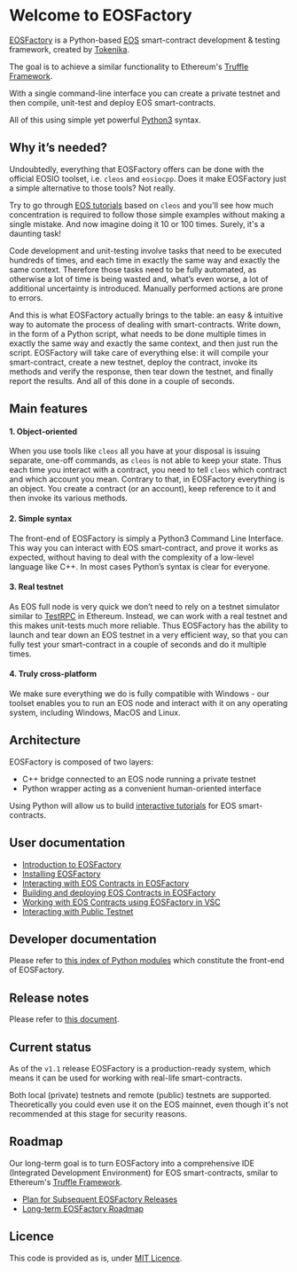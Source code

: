 # Welcome to EOSFactory

[EOSFactory](http://eosfactory.io/) is a Python-based [EOS](https://eos.io) smart-contract development & testing framework, created by [Tokenika](https://tokenika.io).

The goal is to achieve a similar functionality to Ethereum's [Truffle Framework](http://truffleframework.com/).

With a single command-line interface you can create a private testnet and then compile, unit-test and deploy EOS smart-contracts.

All of this using simple yet powerful [Python3](https://www.python.org/) syntax.

## Why it’s needed?

Undoubtedly, everything that EOSFactory offers can be done with the official EOSIO toolset, i.e. `cleos` and `eosiocpp`. Does it make EOSFactory just a simple alternative to those tools? Not really.

Try to go through [EOS tutorials](https://github.com/EOSIO/eos/wiki/Tutorial-eosio-token-Contract) based on `cleos` and you'll see how much concentration is required to follow those simple examples without making a single mistake. And now imagine doing it 10 or 100 times. Surely, it's a daunting task!

Code development and unit-testing involve tasks that need to be executed hundreds of times, and each time in exactly the same way and exactly the same context. Therefore those tasks need to be fully automated, as otherwise a lot of time is being wasted and, what’s even worse, a lot of additional uncertainty is introduced. Manually performed actions are prone to errors.

And this is what EOSFactory actually brings to the table: an easy & intuitive way to automate the process of dealing with smart-contracts. Write down, in the form of a Python script, what needs to be done multiple times in exactly the same way and exactly the same context, and then just run the script. EOSFactory will take care of everything else: it will compile your smart-contract, create a new testnet, deploy the contract, invoke its methods and verify the response, then tear down the testnet, and finally report the results. And all of this done in a couple of seconds.

## Main features

#### 1. Object-oriented

When you use tools like `cleos` all you have at your disposal is issuing separate, one-off commands, as `cleos` is not able to keep your state. Thus each time you interact with a contract, you need to tell `cleos` which contract and which account you mean. Contrary to that, in EOSFactory everything is an object. You create a contract (or an account), keep reference to it and then invoke its various methods.

#### 2. Simple syntax

The front-end of EOSFactory is simply a Python3 Command Line Interface. This way you can interact with EOS smart-contract, and prove it works as expected, without having to deal with the complexity of a low-level language like C++. In most cases Python’s syntax is clear for everyone.

#### 3. Real testnet

As EOS full node is very quick we don’t need to rely on a testnet simulator similar to [TestRPC](https://github.com/trufflesuite/ganache-cli) in Ethereum. Instead, we can work with a real testnet and this makes unit-tests much more reliable. Thus EOSFactory has the ability to launch and tear down an EOS testnet in a very efficient way, so that you can fully test your smart-contract in a couple of seconds and do it multiple times.

#### 4. Truly cross-platform

We make sure everything we do is fully compatible with Windows - our toolset enables you to run an EOS node and interact with it on any operating system, including Windows, MacOS and Linux.

## Architecture

EOSFactory is composed of two layers:
- C++ bridge connected to an EOS node running a private testnet
- Python wrapper acting as a convenient human-oriented interface

Using Python will allow us to build [interactive tutorials](http://eosfactory.io/sphinx/build/html/) for EOS smart-contracts.

## User documentation

* [Introduction to EOSFactory](http://eosfactory.io/sphinx/build/html/tutorials/00.IntroductionToEOSFactory.html)
* [Installing EOSFactory](http://eosfactory.io/sphinx/build/html/tutorials/01.InstallingEOSFactory.html)
* [Interacting with EOS Contracts in EOSFactory](http://eosfactory.io/sphinx/build/html/tutorials/02.InteractingWithEOSContractsInEOSFactory.html)
* [Building and deploying EOS Contracts in EOSFactory](http://eosfactory.io/sphinx/build/html/tutorials/03.BuildingAndDeployingEOSContractsInEOSFactory.html)
* [Working with EOS Contracts using EOSFactory in VSC](http://eosfactory.io/sphinx/build/html/tutorials/04.WorkingWithEOSContractsUsingEOSFactoryInVSC.html)
* [Interacting with Public Testnet](http://eosfactory.io/sphinx/build/html/tutorials/05.InteractingWithPublicTestnet.html)

## Developer documentation

Please refer to [this index of Python modules](http://eosfactory.io/sphinx/build/html/py-modindex.html) which constitute the front-end of EOSFactory.

## Release notes

Please refer to [this document](http://eosfactory.io/sphinx/build/html/releases/ReleaseNotesVersion1.1.html).

## Current status

As of the `v1.1` release EOSFactory is a production-ready system, which means it can be used for working with real-life smart-contracts.

Both local (private) testnets and remote (public) testnets are supported. Theoretically you could even use it on the EOS mainnet, even though it's not recommended at this stage for security reasons.

## Roadmap

Our long-term goal is to turn EOSFactory into a comprehensive IDE (Integrated Development Environment) for EOS smart-contracts, smilar to Ethereum's [Truffle Framework](https://truffleframework.com/).

- [Plan for Subsequent EOSFactory Releases](http://eosfactory.io/sphinx/build/html/roadmap/PlanForSubsequentEOSFactoryReleases.html)
- [Long-term EOSFactory Roadmap](http://eosfactory.io/sphinx/build/html/roadmap/LongTermEOSFactoryRoadmap.html)

## Licence

This code is provided as is, under [MIT Licence](LICENCE).